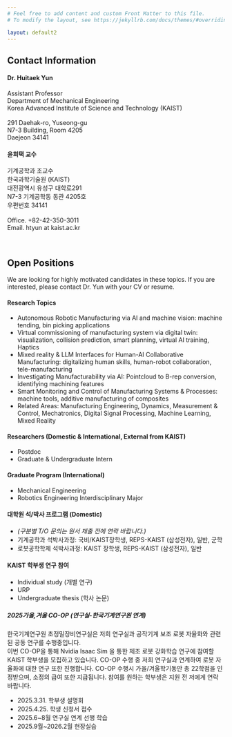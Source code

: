 ```yaml
---
# Feel free to add content and custom Front Matter to this file.
# To modify the layout, see https://jekyllrb.com/docs/themes/#overriding-theme-defaults

layout: default2
---
```


## Contact Information

#### Dr. Huitaek Yun

Assistant Professor<br />
Department of Mechanical Engineering<br />
Korea Advanced Institute of Science and Technology (KAIST)<br />
<br>
291 Daehak-ro, Yuseong-gu <br />
N7-3 Building, Room 4205<br />
Daejeon 34141


#### 윤희택 교수

기계공학과 조교수<br />
한국과학기술원 (KAIST)<br />
대전광역시 유성구 대학로291 <br />N7-3 기계공학동 동관 4205호 <br />우편번호 34141
<br>
<br>
Office. +82-42-350-3011<br />
Email. htyun at kaist.ac.kr<br />

<br>


## Open Positions

We are looking for highly motivated candidates in these topics. If you are interested, please contact Dr. Yun with your CV or resume.

#### Research Topics
 * Autonomous Robotic Manufacturing via AI and machine vision: machine tending, bin picking applications 
 * Virtual commissioning of manufacturing system via digital twin: visualization, collision prediction, smart planning, virtual AI training, Haptics
 * Mixed reality & LLM Interfaces for Human-AI Collaborative Manufacturing: digitalizing human skills, human-robot collaboration, tele-manufacturing
 * Investigating Manufacturability via AI: Pointcloud to B-rep conversion, identifying machining features 
 * Smart Monitoring and Control of Manufacturing Systems & Processes: machine tools, additive manufacturing of composites
 * Related Areas: Manufacturing Engineering, Dynamics, Measurement & Control, Mechatronics, Digital Signal Processing, Machine Learning, Mixed Reality

#### Researchers (Domestic & International, External from KAIST)
 * Postdoc
 * Graduate & Undergraduate Intern  

#### Graduate Program (International)
 * Mechanical Engineering
 * Robotics Engineering Interdisciplinary Major

#### 대학원 석/박사 프로그램 (Domestic)

 * _(구분별 T/O 문의는 원서 제출 전에 연락 바랍니다.)_
 * 기계공학과 석박사과정: 국비/KAIST장학생, REPS-KAIST (삼성전자), 일반, 군학
 * 로봇공학학제 석박사과정: KAIST 장학생, REPS-KAIST (삼성전자), 일반

#### KAIST 학부생 연구 참여
 * Individual study (개별 연구)
 * URP
 * Undergraduate thesis (학사 논문)

##### 2025가을,겨울 CO-OP (연구실-한국기계연구원 연계)

한국기계연구원 초정밀장비연구실은 저희 연구실과 공작기계 보조 로봇 자율화와 관련된 공동 연구를 수행중입니다. <br> 이번 CO-OP을 통해 Nvidia Isaac Sim 을 통한 제조 로봇 강화학습 연구에 참여할 KAIST 학부생을 모집하고 있습니다. CO-OP 수행 중 저희 연구실과 연계하여 로봇 자율화에 대한 연구 또한 진행합니다. CO-OP 수행시 가을/겨울학기동안 총 22학점을 인정받으며, 소정의 급여 또한 지급됩니다. 참여를 원하는 학부생은 지원 전 저에게 연락 바랍니다.
* 2025.3.31. 학부생 설명회
* 2025.4.25. 학생 신청서 접수
* 2025.6~8월 연구실 연계 선행 학습
* 2025.9월~2026.2월 현장실습
 
 